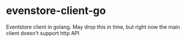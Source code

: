 # evenstore-client-go
Eventstore client in golang. May drop this in time, but right now the main client doesn't support http API
